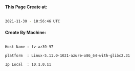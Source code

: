 
   
#### This Page Create at:

```bash

2021-11-30 - 18:56:46 UTC

```

#### Create By Machine:

```bash

Host Name : fv-az39-97

platform  : Linux-5.11.0-1021-azure-x86_64-with-glibc2.31

Ip Local  : 10.1.0.11

```

